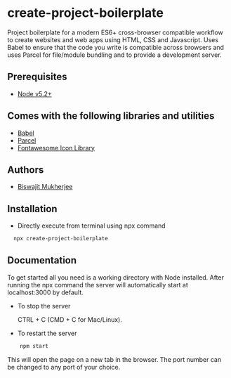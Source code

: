 
# create-project-boilerplate

Project boilerplate for a modern ES6+ cross-browser compatible workflow to create websites and web apps using HTML, CSS and Javascript. Uses Babel to ensure that the code you write is compatible across browsers and uses Parcel for file/module bundling and to provide a development server.


## Prerequisites

 - [Node v5.2+](https://nodejs.org/)


## Comes with the following libraries and utilities

 - [Babel](https://babeljs.io/)
 - [Parcel](https://parceljs.org/)
 - [Fontawesome Icon Library](https://fontawesome.com/)


## Authors

- [Biswajit Mukherjee](https://github.com/Biswajit-Mukherjee)


## Installation

- Directly execute from terminal using npx command

```bash
  npx create-project-boilerplate
```
    
## Documentation

To get started all you need is a working directory with Node installed. After running the npx command the server will automatically start at localhost:3000 by default.

- To stop the server

    CTRL + C (CMD + C for Mac/Linux).

- To restart the server

```bash
    npm start
```

This will open the page on a new tab in the browser. The port number can be changed to any port of your choice.
